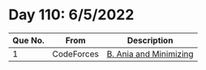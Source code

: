 # Day 110: 6/5/2022

| Que No. | From | Description |
| --- | --- | --- |
| 1 | CodeForces | [B. Ania and Minimizing](https://codeforces.com/problemset/problem/1230/B) |
